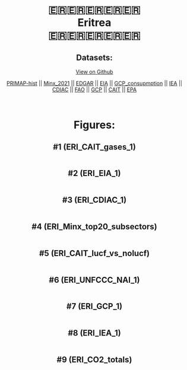 
<center>
<h1 align="center">
🇪🇷🇪🇷🇪🇷🇪🇷🇪🇷
<br>
Eritrea
<br>
🇪🇷🇪🇷🇪🇷🇪🇷🇪🇷
</h1>
<h2>Datasets:</h2>
<p><a href="https://github.com/dquintani/GreenhouseData/tree/master/country_data/ERI_Eritrea/data">View on Github</a>
<br></p><p><a href="data/ERI_PRIMAP-hist.csv">PRIMAP-hist</a> || <a href="data/ERI_Minx_2021.csv">Minx_2021</a> || <a href="data/ERI_EDGAR.csv">EDGAR</a> || <a href="data/ERI_EIA.csv">EIA</a> || <a href="data/ERI_GCP_consupmption.csv">GCP_consupmption</a> || <a href="data/ERI_IEA.csv">IEA</a> || <a href="data/ERI_CDIAC.csv">CDIAC</a> || <a href="data/ERI_FAO.csv">FAO</a> || <a href="data/ERI_GCP.csv">GCP</a> || <a href="data/ERI_CAIT.csv">CAIT</a> || <a href="data/ERI_EPA.csv">EPA</a></p><p><br></p>
<h1>Figures:</h1><h2>#1 (ERI_CAIT_gases_1)</h2>
<p><img alt="" src="figures/ERI_CAIT_gases_1.png" /></p><h2>#2 (ERI_EIA_1)</h2>
<p><img alt="" src="figures/ERI_EIA_1.png" /></p><h2>#3 (ERI_CDIAC_1)</h2>
<p><img alt="" src="figures/ERI_CDIAC_1.png" /></p><h2>#4 (ERI_Minx_top20_subsectors)</h2>
<p><img alt="" src="figures/ERI_Minx_top20_subsectors.png" /></p><h2>#5 (ERI_CAIT_lucf_vs_nolucf)</h2>
<p><img alt="" src="figures/ERI_CAIT_lucf_vs_nolucf.png" /></p><h2>#6 (ERI_UNFCCC_NAI_1)</h2>
<p><img alt="" src="figures/ERI_UNFCCC_NAI_1.png" /></p><h2>#7 (ERI_GCP_1)</h2>
<p><img alt="" src="figures/ERI_GCP_1.png" /></p><h2>#8 (ERI_IEA_1)</h2>
<p><img alt="" src="figures/ERI_IEA_1.png" /></p><h2>#9 (ERI_CO2_totals)</h2>
<p><img alt="" src="figures/ERI_CO2_totals.png" /></p>